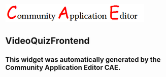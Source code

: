 ![CAE](https://github.com/CAE-Mario/application-/blob/gh-pages/frontendComponent-VideoQuizFrontend/img/logo.png)  

VideoQuizFrontend
===================


This widget was automatically generated by the Community Application Editor CAE.  
---------------
